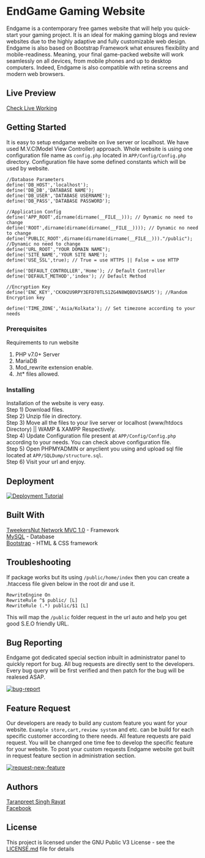 # EndGame Gaming Website

Endgame is a contemporary free games website that will help you quick-start your gaming project. It is an ideal for making gaming blogs and review websites due to the highly adaptive and fully customizable web design. Endgame is also based on Bootstrap Framework what ensures flexibility and mobile-readiness. Meaning, your final game-packed website will work seamlessly on all devices, from mobile phones and up to desktop computers. Indeed, Endgame is also compatible with retina screens and modern web browsers.

## Live Preview
[Check Live Working](https://tweekersnut-tutorial.ml)

## Getting Started

It is easy to setup endgame website on live server or localhost. We have used M.V.C(Model View Controller) approach. Whole website is using one configuration file name as ``` config.php ``` located in ``` APP/Config/Config.php ``` directory. 
Configuration file have some defined constants which will be used by website.

``` Example Configuration File
//Database Parameters
define('DB_HOST','localhost');
define('DB_DB','DATABASE NAME');
define('DB_USER','DATABASE USERNAME');
define('DB_PASS','DATABASE PASSWORD');

//Application Config
define('APP_ROOT',dirname(dirname(__FILE__))); // Dynamic no need to change
define('ROOT',dirname(dirname(dirname(__FILE__)))); // Dynamic no need to change
define('PUBLIC_ROOT',dirname(dirname(dirname(__FILE__)))."/public"); //Dynamic no need to change
define('URL_ROOT',"YOUR DOMAIN NAME");
define('SITE_NAME','YOUR SITE NAME');
define('USE_SSL',true); // True = use HTTPS || False = use HTTP

define('DEFAULT_CONTROLLER','Home'); // Default Controller
define('DEFAULT_METHOD','index'); // Default Method

//Encryption Key
define('ENC_KEY','CKXH2U9RPY3EFD70TLS1ZG4N8WQBOVI6AMJ5'); //Random Encryption key

define('TIME_ZONE','Asia/Kolkata'); // Set timezone according to your needs
```

### Prerequisites
Requirements to run website
1. PHP v7.0+ Server
2. MariaDB
3. Mod_rewrite extension enable.
4. .ht* files allowed.

### Installing
Installation of the website is very easy. <br />
Step 1) Download files. <br />
Step 2) Unzip file in directory. <br />
Step 3) Move all the files to your live server or localhost (www/htdocs Directory) || WAMP & XAMPP Respectively. <br />
Step 4) Update Configuration file present at ```APP/Config/Config.php``` according to your needs. You can check above configuration file.<br />
Step 5) Open PHPMYADMIN or anyclient you using and upload sql file located at ```APP/SQLDump/structure.sql```.<br />
Step 6) Visit your url and enjoy.<br />

## Deployment

[![Deployment Tutorial](https://img.youtube.com/vi/DQEO94BauFk/3.jpg)](https://www.youtube.com/watch?v=DQEO94BauFk)

## Built With
[TweekersNut Network MVC 1.0](https://tweekersnut.com/) - Framework <br />
[MySQL](https://mysql.com) - Database <br />
[Bootstrap](https://getbootstrap.com/) - HTML & CSS framework <br />

## Troubleshooting

If package works but its using ```/public/home/index``` then you can create a .htaccess file given below in the root dir and use it.
```
RewriteEngine On
RewriteRule ^$ public/ [L]
RewriteRule (.*) public/$1 [L]
```
This will map the ```/public``` folder request in the url auto and help you get good S.E.O friendly URL.

## Bug Reporting

Endgame got dedicated special section inbuilt in administrator panel to quickly report for bug. All bug requests are directly sent to the developers. Every bug query will be first verified and then patch for the bug will be realesed ASAP.

<a href="https://ibb.co/mJPWf47"><img src="https://i.ibb.co/WnRJmf1/bug-report.png" alt="bug-report" border="0"></a>

## Feature Request

Our developers are ready to build any custom feature you want for your website. ```Example store,cart,review system``` and etc. can be build for each specific customer according to there needs. All feature requests are paid request. You will be chanrged one time fee to develop the specific feature for your website. To post your custom requests Endgame website got built in request feature section in administration section.

<a href="https://ibb.co/RSfPdYT"><img src="https://i.ibb.co/KGd7Sbx/request-new-feature.png" alt="request-new-feature" border="0"></a>

## Authors
[Taranpreet Singh Rayat](https://taranpreetsingh.com/) <br />
[Facebook](https://www.facebook.com/taranpreet126) <br />

## License

This project is licensed under the GNU Public V3 License - see the [LICENSE.md](LICENSE) file for details

